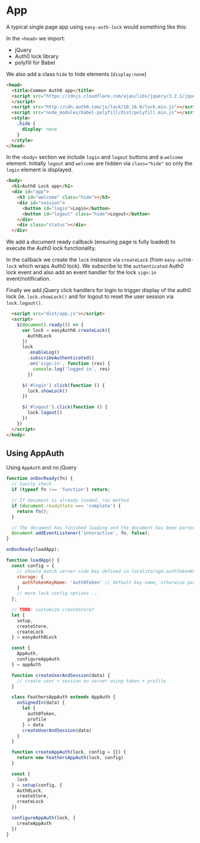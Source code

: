 # App

A typical single page app using `easy-auth-lock` would something like this:

In the `<head>` we import:

- jQuery
- Auth0 lock library
- polyfill for Babel

We also add a class `hide` to hide elements (`display:none`)

```html
<head>
  <title>Common Auth0 app</title>
  <script src="https://cdnjs.cloudflare.com/ajax/libs/jquery/3.2.1/jquery.min.js">
  </script>
  <script src="http://cdn.auth0.com/js/lock/10.16.0/lock.min.js"></script>
  <script src="node_modules/babel-polyfill/dist/polyfill.min.js"></script>
  <style>
    .hide {
      display: none
    }
  </style>
</head>
```

In the `<body>` section we include `login` and `logout` buttons and a `welcome` element.
Initially `logout` and `welcome` are hidden via `class="hide"` so only the `login` element is displayed.

```html
<body>
  <h1>Auth0 Lock app</h1>
  <div id="app">
    <h3 id="welcome" class="hide"></h3>
    <div id="session">
      <button id="login">Login</button>
      <button id="logout" class="hide">Logout</button>
    </div>
    <div class="status"></div>
  </div>
```

We add a document ready callback (ensuring page is fully loaded) to execute the Auth0 lock functionality.

In the callback we create the `lock` instance via `createLock` (from `easy-auth0-lock` which wraps Auth0 lock). We subscribe to the `authenticated` Auth0 lock event and also add an event handler for the lock `sign:in` event/notification.

Finally we add jQuery click handlers for login to trigger display of the auth0 lock (ie. `lock.showLock()` and for logout to reset the user session via `lock.logout()`.

```html
  <script src="dist/app.js"></script>
  <script>
    $(document).ready(() => {
      var lock = easyAuth0.createLock({
        Auth0Lock
      })
      lock
        .enableLog()
        .subscribeAuthenticated()
        .on('sign:in', function (res) {
          console.log('logged in', res)
        })

      $('#login').click(function () {
        lock.showLock()
      })

      $('#logout').click(function () {
        lock.logout()
      })
    })
  </script>
</body>
```

## Using AppAuth

Using `AppAuth` and no jQuery

```js
function onDocReady(fn) {
  // Sanity check
  if (typeof fn !== 'function') return;

  // If document is already loaded, run method
  if (document.readyState === 'complete') {
    return fn();
  }

  // The document has finished loading and the document has been parsed but sub-resources such as images, stylesheets and frames are still loading. The state indicates that the DOMContentLoaded event has been fired.
  document.addEventListener('interactive', fn, false);
}

onDocReady(loadApp);

function loadApp() {
  const config = {
    // should match server-side key defined in localstorage.authTokenKeyName (see config file above)
    storage: {
      authTokenKeyName: 'auth0Token' // default key name, otherwise pass customized keyNames object (see token-foundation package)
    }
    // more lock config options ...
  };

  // TODO: customize createStore?
  let {
    setup,
    createStore,
    createLock
  } = easyAuth0Lock

  const {
    AppAuth,
    configureAppAuth
  } = appAuth

  function createUserAndSession(data) {
    // create user + session on server using token + profile
  }

  class FeathersAppAuth extends AppAuth {
    onSignedIn(data) {
      let {
        auth0Token,
        profile
      } = data
      createUserAndSession(data)
    }
  }

  function createAppAuth(lock, config = {}) {
    return new FeathersAppAuth(lock, config)
  }

  const {
    lock
  } = setup(config, {
    Auth0Lock,
    createStore,
    createLock
  })

  configureAppAuth(lock, {
    createAppAuth
  })
}
```

